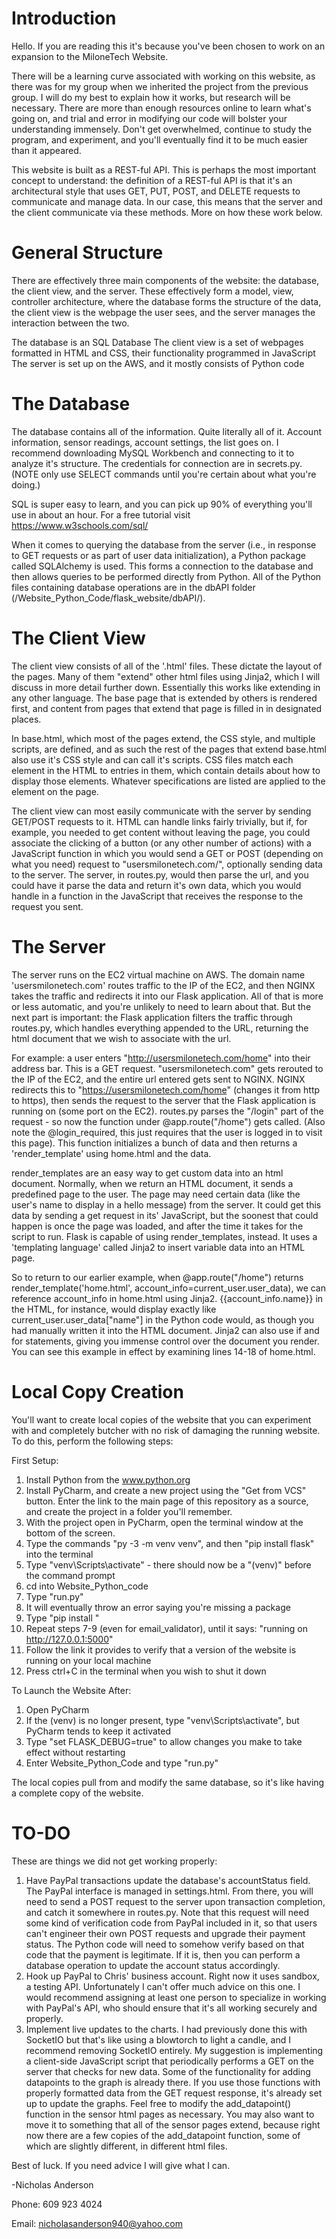 # Introduction
Hello. If you are reading this it's because you've been chosen to work on an expansion to the MiloneTech Website.

There will be a learning curve associated with working on this website, as there was for my group when we inherited the project from the previous group. I will do my best to explain how it works, but research will be necessary. There are more than enough resources online to learn what's going on, and trial and error in modifying our code will bolster your understanding immensely. Don't get overwhelmed, continue to study the program, and experiment, and you'll eventually find it to be much easier than it appeared.

This website is built as a REST-ful API. This is perhaps the most important concept to understand: the definition of a REST-ful API is that it's an architectural style that uses GET, PUT, POST, and DELETE requests to communicate and manage data. In our case, this means that the server and the client communicate via these methods. More on how these work below.



# General Structure
There are effectively three main components of the website: the database, the client view, and the server. These effectively form a model, view, controller architecture, where the database forms the structure of the data, the client view is the webpage the user sees, and the server manages the interaction between the two.

The database is an SQL Database
The client view is a set of webpages formatted in HTML and CSS, their functionality programmed in JavaScript
The server is set up on the AWS, and it mostly consists of Python code



# The Database
The database contains all of the information. Quite literally all of it. Account information, sensor readings, account settings, the list goes on. I recommend downloading MySQL Workbench and connecting to it to analyze it's structure. The credentials for connection are in secrets.py. (NOTE only use SELECT commands until you're certain about what you're doing.)

SQL is super easy to learn, and you can pick up 90% of everything you'll use in about an hour. For a free tutorial visit https://www.w3schools.com/sql/

When it comes to querying the database from the server (i.e., in response to GET requests or as part of user data initialization), a Python package called SQLAlchemy is used. This forms a connection to the database and then allows queries to be performed directly from Python. All of the Python files containing database operations are in the dbAPI folder (/Website_Python_Code/flask_website/dbAPI/).



# The Client View
The client view consists of all of the '.html' files. These dictate the layout of the pages. Many of them "extend" other html files using Jinja2, which I will discuss in more detail further down. Essentially this works like extending in any other language. The base page that is extended by others is rendered first, and content from pages that extend that page is filled in in designated places.

In base.html, which most of the pages extend, the CSS style, and multiple scripts, are defined, and as such the rest of the pages that extend base.html also use it's CSS style and can call it's scripts. CSS files match each element in the HTML to entries in them, which contain details about how to display those elements. Whatever specifications are listed are applied to the element on the page.

The client view can most easily communicate with the server by sending GET/POST requests to it. HTML can handle links fairly trivially, but if, for example, you needed to get content without leaving the page, you could associate the clicking of a button (or any other number of actions) with a JavaScript function in which you would send a GET or POST (depending on what you need) request to "usersmilonetech.com/<one of the routes in routes.py>", optionally sending data to the server. The server, in routes.py, would then parse the url, and you could have it parse the data and return it's own data, which you would handle in a function in the JavaScript that receives the response to the request you sent.



# The Server
The server runs on the EC2 virtual machine on AWS. The domain name 'usersmilonetech.com' routes traffic to the IP of the EC2, and then NGINX takes the traffic and redirects it into our Flask application. All of that is more or less automatic, and you're unlikely to need to learn about that. But the next part is important: the Flask application filters the traffic through routes.py, which handles everything appended to the URL, returning the html document that we wish to associate with the url.

For example: a user enters "http://usersmilonetech.com/home" into their address bar. This is a GET request. "usersmilonetech.com" gets rerouted to the IP of the EC2, and the entire url entered gets sent to NGINX. NGINX redirects this to "https://usersmilonetech.com/home" (changes it from http to https), then sends the request to the server that the Flask application is running on (some port on the EC2). routes.py parses the "/login" part of the request - so now the function under @app.route("/home") gets called. (Also note the @login_required, this just requires that the user is logged in to visit this page). This function initializes a bunch of data and then returns a 'render_template' using home.html and the data.

render_templates are an easy way to get custom data into an html document. Normally, when we return an HTML document, it sends a predefined page to the user. The page may need certain data (like the user's name to display in a hello message) from the server. It could get this data by sending a get request in its' JavaScript, but the soonest that could happen is once the page was loaded, and after the time it takes for the script to run. Flask is capable of using render_templates, instead. It uses a 'templating language' called Jinja2 to insert variable data into an HTML page.

So to return to our earlier example, when @app.route("/home") returns render_template('home.html', account_info=current_user.user_data), we can reference account_info in home.html using Jinja2. {{account_info.name}} in the HTML, for instance, would display exactly like current_user.user_data["name"] in the Python code would, as though you had manually written it into the HTML document. Jinja2 can also use if and for statements, giving you immense control over the document you render. You can see this example in effect by examining lines 14-18 of home.html.



# Local Copy Creation
You'll want to create local copies of the website that you can experiment with and completely butcher with no risk of damaging the running website. To do this, perform the following steps:

First Setup:
1. Install Python from the www.python.org
2. Install PyCharm, and create a new project using the "Get from VCS" button. Enter the link to the main page of this repository as a source, and create the project in a folder you'll remember.
3. With the project open in PyCharm, open the terminal window at the bottom of the screen.
4. Type the commands "py -3 -m venv venv", and then "pip install flask" into the terminal
5. Type "venv\Scripts\activate" - there should now be a "(venv)" before the command prompt
6. cd into Website_Python_code
7. Type "run.py"
8. It will eventually throw an error saying you're missing a package
9. Type "pip install <the package it mentioned>"
10. Repeat steps 7-9 (even for email_validator), until it says: "running on http://127.0.0.1:5000"
11. Follow the link it provides to verify that a version of the website is running on your local machine
12. Press ctrl+C in the terminal when you wish to shut it down

To Launch the Website After:
1. Open PyCharm
2. If the (venv) is no longer present, type "venv\Scripts\activate", but PyCharm tends to keep it activated
3. Type "set FLASK_DEBUG=true" to allow changes you make to take effect without restarting
4. Enter Website_Python_Code and type "run.py"

The local copies pull from and modify the same database, so it's like having a complete copy of the website.



# TO-DO
These are things we did not get working properly:
1. Have PayPal transactions update the database's accountStatus field. The PayPal interface is managed in settings.html. From there, you will need to send a POST request to the server upon transaction completion, and catch it somewhere in routes.py. Note that this request will need some kind of verification code from PayPal included in it, so that users can't engineer their own POST requests and upgrade their payment status. The Python code will need to somehow verify based on that code that the payment is legitimate. If it is, then you can perform a database operation to update the account status accordingly.
2. Hook up PayPal to Chris' business account. Right now it uses sandbox, a testing API. Unfortunately I can't offer much advice on this one. I would recommend assigning at least one person to specialize in working with PayPal's API, who should ensure that it's all working securely and properly.
3. Implement live updates to the charts. I had previously done this with SocketIO but that's like using a blowtorch to light a candle, and I recommend removing SocketIO entirely. My suggestion is implementing a client-side JavaScript script that periodically performs a GET on the server that checks for new data. Some of the functionality for adding datapoints to the graph is already there. If you use those functions with properly formatted data from the GET request response, it's already set up to update the graphs. Feel free to modify the add_datapoint() function in the sensor html pages as necessary. You may also want to move it to something that all of the sensor pages extend, because right now there are a few copies of the add_datapoint function, some of which are slightly different, in different html files.

Best of luck.
If you need advice I will give what I can.

-Nicholas Anderson

Phone: 609 923 4024

Email: nicholasanderson940@yahoo.com
